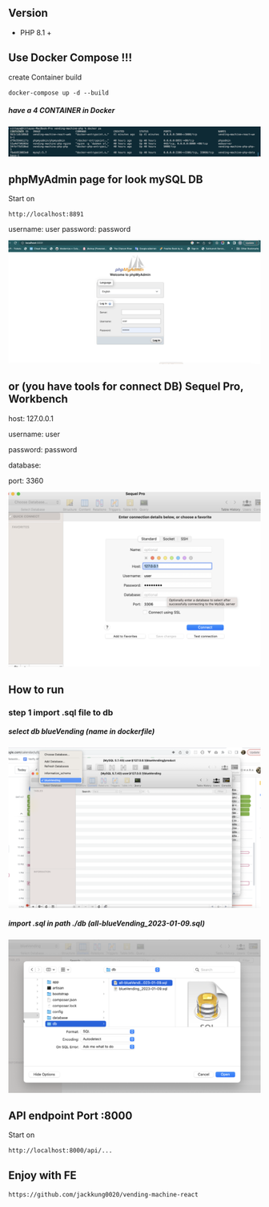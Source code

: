 ##  Version

- PHP 8.1 +

##  Use Docker Compose !!!
create Container build
```
docker-compose up -d --build
```

##### have a 4 CONTAINER in Docker
![alt text](./doc/assets/images/docker.png '')

## phpMyAdmin page for look mySQL DB

Start on
```
http://localhost:8891
```
username: user
password: password

![alt text](./doc/assets/images/phpadmin.png '')

## or (you have tools for connect DB) Sequel Pro, Workbench


host: 127.0.0.1 

username: user

password: password

database: 

port: 3360

![alt text](./doc/assets/images/sql.png '')

## How to run

### step 1 import .sql file to db

##### select db blueVending (name in dockerfile)
![alt text](./doc/assets/images/selectDB.png '')

    
##### import .sql in path ./db (all-blueVending_2023-01-09.sql)
![alt text](./doc/assets/images/import.png '')

## API endpoint Port :8000

Start on
```
http://localhost:8000/api/...
```

## Enjoy with FE
```
https://github.com/jackkung0020/vending-machine-react
```
